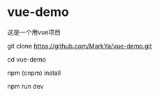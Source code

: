 # vue-demo
这是一个用vue项目

git clone https://github.com/MarkYa/vue-demo.git

cd vue-demo

npm (cnpm) install

npm run dev
